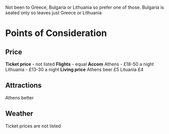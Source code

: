Not been to Greece, Bulgaria or Lithuania so prefer one of those.
Bulgaria is seated only so leaves just Greece or Lithuania

# Points of Consideration
## Price
**Ticket price** - not listed
**Flights** - equal
**Accom**
Athens - £18-50 a night
Lithuania - £13-30 a night
**Living price**
Athens beer £5
Lituania £4
## Attractions
Athens better
## Weather


Ticket prices are not listed
